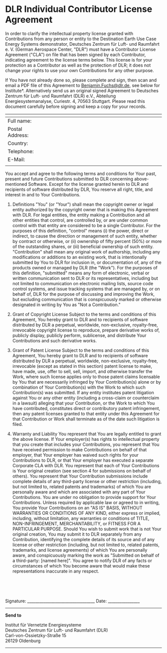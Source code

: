# DLR Individual Contributor License Agreement

In order to clarify the intellectual property license granted with Contributions from any person or entity to the Destination Earth Use Case Energy Systems demonstrator, Deutsches Zentrum für Luft- und Raumfahrt e. V. (German Aerospace Center, "DLR") must have a Contributor License Agreement ("CLA") on file that has been signed by each Contributor, indicating agreement to the license terms below. This license is for your protection as a Contributor as well as the protection of DLR; it does not change your rights to use your own Contributions for any other purpose.

If You have not already done so, please complete and sign, then scan and email a PDF file of this Agreement to Benjamin.Fuchs@dlr.de, see below for Institute*. Alternatively send us an original signed Agreement to Deutsches Zentrum für Luft- und Raumfahrt (DLR) e.V., Abteilung Energiesystemanalyse, Curiestr. 4, 70563 Stuttgart. Please read this document carefully before signing and keep a copy for your records.

|                 | <div style="width:500px"></div> |
| --------------- | --- |
| Full name:      |     |
| Postal Address: |     |
| Country:        |     |
| Telephone:      |     |
| E-Mail:         |     |
|                 |     |

You accept and agree to the following terms and conditions for Your past, present and future Contributions submitted to DLR concerning above-mentioned Software. Except for the license granted herein to DLR and recipients of software distributed by DLR, You reserve all right, title, and interest in and to Your Contributions.

1.	Definitions
"You" (or "Your") shall mean the copyright owner or legal entity authorized by the copyright owner that is making this Agreement with DLR. For legal entities, the entity making a Contribution and all other entities that control, are controlled by, or are under common control with that entity are considered to be a single Contributor. For the purposes of this definition, "control" means (i) the power, direct or indirect, to cause the direction or management of such entity, whether by contract or otherwise, or (ii) ownership of fifty percent (50%) or more of the outstanding shares, or (iii) beneficial ownership of such entity.
"Contribution" shall mean any original work of authorship, including any modifications or additions to an existing work, that is intentionally submitted by You to DLR for inclusion in, or documentation of, any of the products owned or managed by DLR (the "Work"). For the purposes of this definition, "submitted" means any form of electronic, verbal or written communication sent to DLR or its representatives, including but not limited to communication on electronic mailing lists, source code control systems, and issue tracking systems that are managed by, or on behalf of, DLR for the purpose of discussing and improving the Work, but excluding communication that is conspicuously marked or otherwise designated in writing by You as "Not a Contribution."

2.	Grant of Copyright License
Subject to the terms and conditions of this Agreement, You hereby grant to DLR and to recipients of software distributed by DLR a perpetual, worldwide, non-exclusive, royalty-free, irrevocable copyright license to reproduce, prepare derivative works of, publicly display, publicly perform, sublicense, and distribute Your Contributions and such derivative works.

3.	Grant of Patent License
Subject to the terms and conditions of this Agreement, You hereby grant to DLR and to recipients of software distributed by DLR a perpetual, worldwide, non-exclusive, royalty-free, irrevocable (except as stated in this section) patent license to make, have made, use, offer to sell, sell, import, and otherwise transfer the Work, where such license applies only to those patent claims licensable by You that are necessarily infringed by Your Contribution(s) alone or by combination of Your Contribution(s) with the Work to which such Contribution(s) was submitted. If any entity institutes patent litigation against You or any other entity (including a cross-claim or counterclaim in a lawsuit) alleging that your Contribution, or the Work to which You have contributed, constitutes direct or contributory patent infringement, then any patent licenses granted to that entity under this Agreement for that Contribution or Work shall terminate as of the date such litigation is filed.

4.	Warranty and Liability
You represent that You are legally entitled to grant the above license. If Your employer(s) has rights to intellectual property that you create that includes your Contributions, you represent that You have received permission to make Contributions on behalf of that employer, that Your employer has waived such rights for your Contributions to DLR, or that Your employer has executed a separate Corporate CLA with DLR.
You represent that each of Your Contributions is Your original creation (see section 4 for submissions on behalf of others). You represent that Your Contribution submissions include complete details of any third-party license or other restriction (including, but not limited to, related patents and trademarks) of which You are personally aware and which are associated with any part of Your Contributions.
You are under no obligation to provide support for Your Contributions. Unless required by applicable law or agreed to in writing, You provide Your Contributions on an "AS IS" BASIS, WITHOUT WARRANTIES OR CONDITIONS OF ANY KIND, either express or implied, including, without limitation, any warranties or conditions of TITLE, NON-INFRINGEMENT, MERCHANTABILITY, or FITNESS FOR A PARTICULAR PURPOSE.
Should You wish to submit work that is not Your original creation, You may submit it to DLR separately from any Contribution, identifying the complete details of its source and of any license or other restriction (including, but not limited to, related patents, trademarks, and license agreements) of which You are personally aware, and conspicuously marking the work as "Submitted on behalf of a third-party: [named here]".
You agree to notify DLR of any facts or circumstances of which You become aware that would make these representations inaccurate in any respect.
<br>
<br>
<br>

Signature: __________________________________ Date: ________________

---

**Send to**

Institut für Vernetzte Energiesysteme<br>
Deutsches Zentrum für Luft- und Raumfahrt (DLR)<br>
Carl-von-Ossietzky-Straße 15<br>
26129 Oldenburg

---
